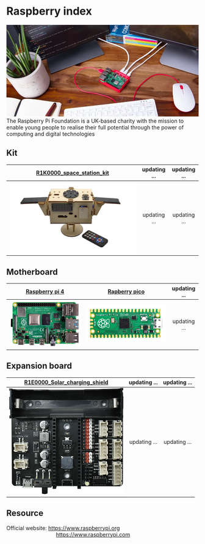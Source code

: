 # Raspberry index
<img src="../../_static/raspberry/raspberry_index/1img.png" style="zoom:100%">  
The Raspberry Pi Foundation is a UK-based charity with the mission to enable young people to realise their full potential through the power of computing and digital technologies  

## Kit
| [R1K0000_space_station_kit](../R1K0000_space_station_kit/R1K0000_space_station_kit.md) | updating ... | updating ... |
| :--: | :--: | :--: |
| [![Img](../../_static/raspberry/R1K0000_space_station_kit/25img.png)](../R1K0000_space_station_kit/R1K0000_space_station_kit.md) | updating ... | updating ... |

## Motherboard
| [Raspberry pi 4](../R1D0000_raspberry_pi4/R1D0000_raspberry_pi4.md) | [Rapberry pico](../R1D0001_raspberry_pico/R1D0001_raspberry_pico.md) | updating ... |
| :--: | :--: | :--: |
| ![img](../../_static/raspberry/R1D0000_raspberry_pi4/1img.png) | ![img](../../_static/raspberry/R1D0001_raspberry_pico/1img.png) | updating ... |


## Expansion board
| [R1E0000_Solar_charging_shield](../R1E0000_solar_charging_shield_for_pico/R1E0000_solar_charging_shield_for_pico.md) | updating ... | updating ... |
| :--: | :--: | :--: |
| ![Img](../../_static/raspberry/R1E0000_solar_charging_shield_for_pico/3img.png) | updating ... | updating ... |

## Resource
Official website: <https://www.raspberrypi.org>  
&emsp;&emsp;&emsp;&emsp;&emsp;&emsp;&emsp;&emsp;&emsp; <https://www.raspberrypi.com>  

